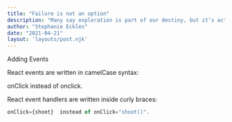 ```yaml
---
title: "Failure is not an option"
description: "Many say exploration is part of our destiny, but it’s actually our duty to future generations."
author: "Stephanie Eckles"
date: "2021-04-21"
layout: 'layouts/post.njk'
---
```

Adding Events

React events are written in camelCase syntax:

onClick instead of onclick.

React event handlers are written inside curly braces:

```javascript
onClick={shoot}  instead of onClick="shoot()".                   
```